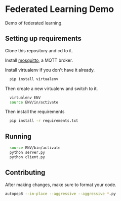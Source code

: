 # Federated Learning Demo

Demo of federated learning.

## Setting up requirements

Clone this repository and cd to it.

Install [mosquitto](https://mosquitto.org/), a MQTT broker.

Install virtualenv if you don't have it already.

```bash
  pip install virtualenv
```

Then create a new virtualenv and switch to it.

```bash
  virtualenv ENV
  source ENV/in/activate
```

Then install the requirements

```bash
  pip install -r requirements.txt
```

## Running

```bash
  source ENV/bin/activate
  python server.py
  python client.py
```

## Contributing

After making changes, make sure to format your code.

```bash
autopep8 --in-place --aggressive --aggressive *.py
```
